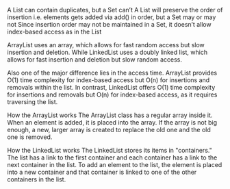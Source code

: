 A List can contain duplicates, but a Set can’t
A List will preserve the order of insertion i.e. elements gets added via add() in order, but a Set may or may not
Since insertion order may not be maintained in a Set, it doesn’t allow index-based access as in the List

ArrayList uses an array, which allows for fast random access but slow insertion and deletion.
While LinkedList uses a doubly linked list, which allows for fast insertion and deletion but slow random access.

Also one of the major difference lies in the access time. ArrayList provides O(1) time complexity for index-based access
but O(n) for insertions and removals within the list. In contrast, LinkedList offers O(1) time complexity for insertions and
removals but O(n) for index-based access, as it requires traversing the list.

How the ArrayList works
The ArrayList class has a regular array inside it. When an element is added, it is placed into the array.
If the array is not big enough, a new, larger array is created to replace the old one and the old one is removed.

How the LinkedList works
The LinkedList stores its items in "containers." The list has a link to the first container and each container has a link
to the next container in the list. To add an element to the list, the element is placed into a new container and that container
is linked to one of the other containers in the list.

